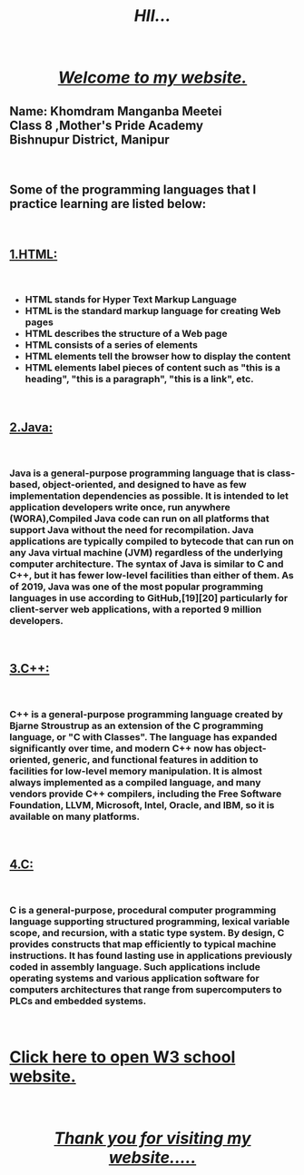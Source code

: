 <html>
<body>
  <center><i><h1>HII...</h1></i><br>
    <i><u> <h1>Welcome to my website.</h1></u></i></center>
  <h2> Name: Khomdram Manganba Meetei<br>
    Class 8 ,Mother's Pride Academy<br>
    Bishnupur District, Manipur</h2><br>
  
  
  
  
  <p><h2>Some of the programming languages that I practice learning are listed below:</h2><br>
 <u>  <h2>1.HTML:</h2></u><br>
  <h3><ul type ="disc">  
  <li>HTML stands for Hyper Text Markup Language</li>
<li>HTML is the standard markup language for creating Web pages</li>
<li>HTML describes the structure of a Web page</li>
<li>HTML consists of a series of elements</li>
<li>HTML elements tell the browser how to display the content</li>
<li>HTML elements label pieces of content such as "this is a heading", "this is a paragraph", "this is a link", etc.</li></ul></h3></p><br>


<u><h2>2.Java:</h2></u><br>
<h3>Java is a general-purpose programming language that is class-based, object-oriented, and designed to have as few implementation dependencies as possible. It is intended to let application developers write once, run anywhere (WORA),Compiled Java code can run on all platforms that support Java without the need for recompilation. Java applications are typically compiled to bytecode that can run on any Java virtual machine (JVM) regardless of the underlying computer architecture. The syntax of Java is similar to C and C++, but it has fewer low-level facilities than either of them. As of 2019, Java was one of the most popular programming languages in use according to GitHub,[19][20] particularly for client-server web applications, with a reported 9 million developers.</h3><br>

<u><h2>3.C++:</h2></u><br>
<h3> C++ is a general-purpose programming language created by Bjarne Stroustrup as an extension of the C programming language, or "C with Classes". The language has expanded significantly over time, and modern C++ now has object-oriented, generic, and functional features in addition to facilities for low-level memory manipulation. It is almost always implemented as a compiled language, and many vendors provide C++ compilers, including the Free Software Foundation, LLVM, Microsoft, Intel, Oracle, and IBM, so it is available on many platforms.</h3><br>

<u><h2>4.C:</h2></u><br>
<h3>C is a general-purpose, procedural computer programming language supporting structured programming, lexical variable scope, and recursion, with a static type system. By design, C provides constructs that map efficiently to typical machine instructions. It has found lasting use in applications previously coded in assembly language. Such applications include operating systems and various application software for computers architectures that range from supercomputers to PLCs and embedded systems.</h3><br>
<h1><a href="https://www.google.com/search?q=w3+schools&oq=w3&aqs=chrome.0.69i59j69i57j0j69i60l2.1925j0j4&client=ms-android-vivo&sourceid=chrome-mobile&ie=UTF-8">Click here to open W3 school website.</a></h1><br>

<h1><i><u><center>Thank you for visiting my website.....</center></u></i></h1>
</body>
</html>







